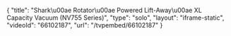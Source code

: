 {
    "title": "Shark\u00ae Rotator\u00ae Powered Lift-Away\u00ae XL Capacity Vacuum (NV755 Series)",
    "type": "solo",
    "layout": "iframe-static",
    "videoId": "66102187",
    "url": "\/tvpembed\/66102187"
}